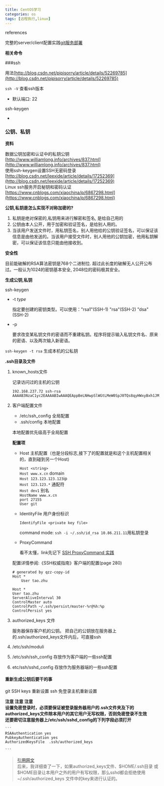 ```yaml
---
title: CentOS学习
categories: os
tags: [远程执行,linux]
---
```


references

完整的server/client配置实践[git服务部署](./git服务部署.md)

**相关命令**

###ssh  

用法[http://blog.csdn.net/pipisorry/article/details/52269785](http://blog.csdn.net/pipisorry/article/details/52269785)

`ssh -V` 查看ssh版本 

* 默认端口: 22

ssh-keygen

-

### 公钥、私钥

**资料**

数据公钥加密和认证中的私钥公钥[http://www.williamlong.info/archives/837.html](http://www.williamlong.info/archives/837.html)  
使用ssh-keygen设置SSH无密码登录[http://blog.csdn.net/leexide/article/details/17252369](http://blog.csdn.net/leexide/article/details/17252369)  
Linux ssh服务开启秘钥和密码认证[https://www.cnblogs.com/xiaochina/p/6867298.html](https://www.cnblogs.com/xiaochina/p/6867298.html)

**公钥,私钥是怎么实现不对称加密的?**

1. 私钥是绝对保密的,私钥用来进行解密和签名, 是给自己用的
2. 公钥由本人公开，用于加密和验证签名，是给别人用的。
3. 当该用户发送文件时，用私钥签名，别人用他给的公钥验证签名，可以保证该信息是由他发送的。当该用户接受文件时，别人用他的公钥加密，他用私钥解密，可以保证该信息只能由他接收到。

**安全性**

目前能破解的RSA算法密钥是768个二进制位. 超过此长度的破解无人公开公布过。一般认为1024的密钥基本安全, 2048位的密码极其安全。

**生成公钥,私钥**

ssh-keygen

+ -t *type* 

	指定要创建的密钥类型。可以使用："rsa1"(SSH-1) "rsa"(SSH-2) "dsa"(SSH-2)

+ -p

	要求改变某私钥文件的密语而不重建私钥。程序将提示输入私钥文件名、原来的密语、以及两次输入新密语。
	
`ssh-keygen -t rsa` 生成本机的公私钥



**.ssh目录及文件**

1. known_hosts文件

	记录访问过的主机的公钥

	```
	192.168.237.72 ssh-rsa AAAAB3NzaC1yc2EAAAABIwAAAQEAppBeLNHwpSlWGtLMeW0SpJ0TQs8qyHWxyBxh1JM8b9mJgvsRj8/xUDjcDgC59xXQkeX37Hp4DtlWz4bwkR4im5WLQ3QVj0YSw/1WrB/x/TNhHWvFMP8IXi18ZfTuCtBTufZZzt0ZPFkbioKVf4hg3ukEXIhxYlRaByhb/2U22rBdImGAkq6tV7ZPvemfcTtrU+QLv61+mQoDOkbobOvbgSPlU3eH4CWED4bQ5C3oIlpGFLSjcYnslHwnCzFUsh1d/YH4Jpt6lX5kPzZFSRQVjqI8ucrLVhsQvtERKOzjQh3i611WbZB8Rn7dUS2jIWk5egUQPJ+bhDbGd9DqZ1th3Q==

	```
	
2. 客户端配置文件

	+ /etc/ssh_config 全局配置
	+ .ssh/config 本地配置

	本地配置优先级高于全局配置 
	
	**配置项**
	
	+ Host  主机配置（也是分段标志,接下了的配置就是和这个主机配置相关的，直到碰到另一个Host)

		`Host <string>`  
		`Host www.x.cn` domain   
		`Host 123.123.123.123`ip  
		`Host 123.123.*` 通配符  
		`Host dev1` 别名   
		`HostName www.x.cn`  
		`port 27155`  
		`User git`  
		
	+ IdentityFile 用户身份标识

		`IdentifyFile <private key file>`
		
		command mode: `ssh -i ~/.ssh/id_rsa 10.86.211.11`用私钥登录

		
	+ ProxyCommand 

		看不太懂，link先记下
		[SSH ProxyCommand 实践 ](https://www.cnblogs.com/shanpow/p/4264867.html)

	配置详情参阅:《SSH权威指南》客户端的配置(page 280)
	
	```
	# generated by qzz-copy-id
	Host *
	    User tao.zhu

	Host *
	User tao.zhu
	ServerAliveInterval 30
	ControlMaster auto
	ControlPath ~/.ssh/persist/master-%r@%h:%p
	ControlPersist yes
	```

3. authorized_keys 文件

	服务器保存客户机的公钥。
	把自己的公钥放在服务器上的.ssh/authorized_keys文件内后，可直接ssh
	
4. /etc/ssh/moduli
5. /etc/ssh/ssh_config  存放作为客户端的一些ssh配置
6. etc/ssh/sshd_config 存放作为服务器端的一些ssh配置  


#### 重新生成公钥后要干的事
git SSH keys 重新设置
ssh 免登录主机重新设置

 




**注意 注意 注意**  
**设置免密登录时，必须要保证被登录服务器用户的.ssh文件夹及下的authorized_keys文件除本用户的其它用户无写权限，否则免密登录不生效**  
**还要密切注意服务器上/etc/ssh/sshd_config的下列字段必须打开**
	
	```
	RSAAuthentication yes
	PubkeyAuthentication yes
	AuthorizedKeysFile	.ssh/authorized_keys
	
	```
	
> [引用网文](https://www.cnblogs.com/snowbook/p/5671406.html)  
> 后来，我详细查了一下，如果authorized_keys文件、$HOME/.ssh目录 或 $HOME目录让本用户之外的用户有写权限，那么sshd都会拒绝使用 ~/.ssh/authorized_keys 文件中的key来进行认证的。


